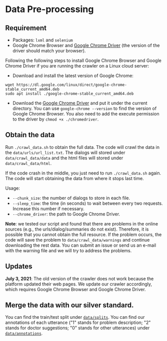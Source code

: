 # Data Pre-processing

## Requirement

* Packages: `lxml` and `selenium`
* Google Chrome Browser and [Google Chrome Driver](https://sites.google.com/a/chromium.org/chromedriver/downloads) (the version of the driver should match your browser).

Following the following steps to install Google Chrome Browser and Google Chrome Driver if you are running the crawler on a Linux cloud server:
* Download and install the latest version of Google Chrome:  
```
wget https://dl.google.com/linux/direct/google-chrome-stable_current_amd64.deb
sudo apt install ./google-chrome-stable_current_amd64.deb
```
* Download the [Google Chrome Driver]((https://sites.google.com/a/chromium.org/chromedriver/downloads)) and put it under the current directory. You can use `google-chrome --version` to find the version of Google Chrome Browser. You also need to add the execute permission to the driver by `chmod +x ./chromedriver`.

## Obtain the data

Run `./crawl_data.sh` to obtain the full data. The code will crawl the data in the `data/urls/url_list.txt`. The dialogs will stored under `data/crawl_data/data` and the html files will stored under `data/crawl_data/html`.

If the code crash in the middle, you just need to run `./crawl_data.sh` again. The code will start obtaining the data from where it stops last time.

Usage:
* `--chunk_size`: the number of dialogs to store in each file.
* `--sleep_time`: the time (in seconds) to wait between every two requests. Increase this number if necessary.
* `--chrome_driver`: the path to Google Chrome Driver.

**Note**: we tested our script and found that there are problems in the online sources (e.g., the urls/dialog/summaries do not exist). Therefore, it is possible that you cannot obtain the full resource. If the problem occurs, the code will save the problem to `data/crawl_data/warnings` and continue downloading the rest data. You can submit an issue or send us an e-mail with the warning file and we will try to address the problems.

## Updates

**July 3, 2021**: The old version of the crawler does not work because the platform updated their web pages. We update our crawler accordingly, which requires Google Chrome Browser and Google Chrome Driver.

## Merge the data with our silver standard.

You can find the train/test split under [`data/splits`](data/splits). You can find our annotations of each utterance ("1" stands for problem description; "2" stands for doctor suggestions; "0" stands for other utterances) under [`data/annotations`](data/annotations).
